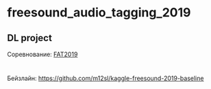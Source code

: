 # freesound_audio_tagging_2019
## DL project

Соревнование: [FAT2019](https://www.kaggle.com/c/freesound-audio-tagging-2019)
#
Бейзлайн: https://github.com/m12sl/kaggle-freesound-2019-baseline

